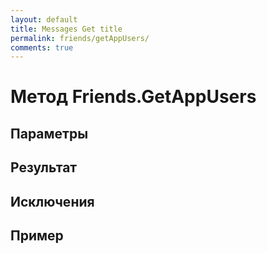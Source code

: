 ```yaml
---
layout: default
title: Messages Get title
permalink: friends/getAppUsers/
comments: true
---
```


# Метод Friends.GetAppUsers

## Параметры

## Результат

## Исключения

## Пример
```csharp

```
